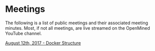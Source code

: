 # Meetings

The following is a list of public meetings and their associated meeting minutes.  Most, if not all meetings, are live streamed on the OpenMined YouTube channel.

[August 12th, 2017 - Docker Structure](2017-08-12-docker.md)
